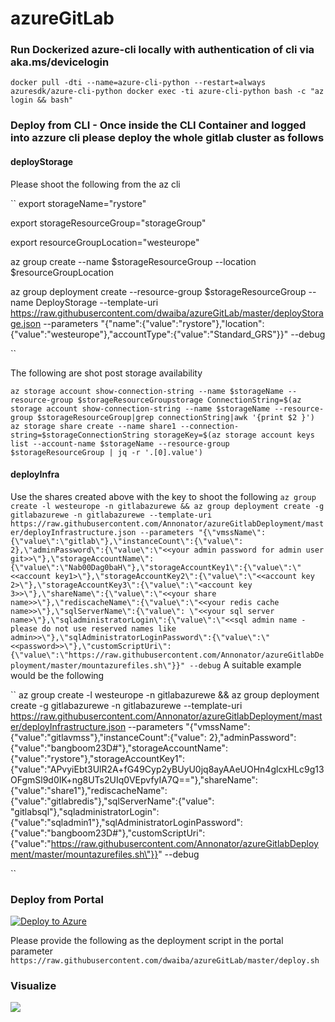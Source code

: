 # azureGitLab
### Run Dockerized azure-cli locally with authentication of cli via aka.ms/devicelogin

``
docker pull -dti --name=azure-cli-python --restart=always azuresdk/azure-cli-python
docker exec -ti azure-cli-python bash -c "az login && bash"
``
### Deploy from CLI - Once inside the CLI Container and logged into azzure cli please deploy the whole gitlab cluster as follows

#### deployStorage
Please shoot the following from the az cli

``
export storageName="rystore"

export storageResourceGroup="storageGroup"

export resourceGroupLocation="westeurope"

az group create --name $storageResourceGroup --location $resourceGroupLocation

az group deployment create --resource-group $storageResourceGroup --name DeployStorage --template-uri https://raw.githubusercontent.com/dwaiba/azureGitLab/master/deployStorage.json --parameters "{\"name\":{\"value\":\"rystore\"},\"location\":{\"value\":\"westeurope\"},\"accountType\":{\"value\":\"Standard_GRS\"}}" --debug

``

The following are shot post storage availability

``
az storage account show-connection-string --name $storageName --resource-group $storageResourceGroupstorage
ConnectionString=$(az storage account show-connection-string --name $storageName --resource-group $storageResourceGroup|grep connectionString|awk '{print $2 }')
az storage share create --name share1 --connection-string=$storageConnectionString
storageKey=$(az storage account keys list --account-name $storageName --resource-group $storageResourceGroup | jq -r '.[0].value')
``

#### deployInfra
Use the shares created above with the key to shoot the following
``
az group create -l westeurope -n gitlabazurewe && az group deployment create -g gitlabazurewe -n gitlabazurewe --template-uri https://raw.githubusercontent.com/Annonator/azureGitlabDeployment/master/deployInfrastructure.json --parameters "{\"vmssName\":{\"value\":\"gitlab\"},\"instanceCount\":{\"value\": 2},\"adminPassword\":{\"value\":\"<<your admin password for admin user git>>\"},\"storageAccountName\":{\"value\":\"Nab00Dag0baH\"},\"storageAccountKey1\":{\"value\":\"<<account key1>\"},\"storageAccountKey2\":{\"value\":\"<<account key 2>\"},\"storageAccountKey3\":{\"value\":\"<account key 3>>\"},\"shareName\":{\"value\":\"<<your share name>>\"},\"rediscacheName\":{\"value\":\"<<your redis cache name>>\"},\"sqlServerName\":{\"value\": \"<<your sql server name>\"},\"sqladministratorLogin\":{\"value\":\"<<sql admin name - please do not use reserved names like admin>>\"},\"sqlAdministratorLoginPassword\":{\"value\":\"<<password>>\"},\"customScriptUri\":{\"value\":\"https://raw.githubusercontent.com/Annonator/azureGitlabDeployment/master/mountazurefiles.sh\"}}" --debug
``
A suitable example would be the following

``
az group create -l westeurope -n gitlabazurewe && az group deployment create -g gitlabazurewe -n gitlabazurewe --template-uri https://raw.githubusercontent.com/Annonator/azureGitlabDeployment/master/deployInfrastructure.json --parameters "{\"vmssName\":{\"value\":\"gitlavmss\"},\"instanceCount\":{\"value\": 2},\"adminPassword\":{\"value\":\"bangboom23D#\"},\"storageAccountName\":{\"value\":\"rystore\"},\"storageAccountKey1\":{\"value\":\"APvyiEbt3UlR2A+fG49Cyp2yBUyU0jq8ayAAeUOHn4glcxHLc9g13OFgmSl9d0IK+ng8UTs2UIq0VEpvfyIA7Q==\"},\"shareName\":{\"value\":\"share1\"},\"rediscacheName\":{\"value\":\"gitlabredis\"},\"sqlServerName\":{\"value\": \"gitlabsql\"},\"sqladministratorLogin\":{\"value\":\"sqladmin1\"},\"sqlAdministratorLoginPassword\":{\"value\":\"bangboom23D#\"},\"customScriptUri\":{\"value\":\"https://raw.githubusercontent.com/Annonator/azureGitlabDeployment/master/mountazurefiles.sh\"}}" --debug

``

### Deploy from Portal

<a href="https://preview.portal.azure.com/#create/Microsoft.Template/uri/https%3A%2F%2Fraw.githubusercontent.com%2Fdwaiba%2FazureGitLab%2Fmaster%2FdeployInfrastructure.json" target="_blank"><img alt="Deploy to Azure" src="https://camo.githubusercontent.com/9285dd3998997a0835869065bb15e5d500475034/687474703a2f2f617a7572656465706c6f792e6e65742f6465706c6f79627574746f6e2e706e67" /></a>

Please provide the following as the deployment script in the portal parameter
``
https://raw.githubusercontent.com/dwaiba/azureGitLab/master/deploy.sh
``
### Visualize
<a href="http://armviz.io/#/?load=https://preview.portal.azure.com/#create/Microsoft.Template/uri/https%3A%2F%2Fraw.githubusercontent.com%2Fdwaiba%2FazureGitLab%2Fmaster%2FdeployInfrastructure.json" target="_blank">  <img src="http://armviz.io/visualizebutton.png" /> </a> 
